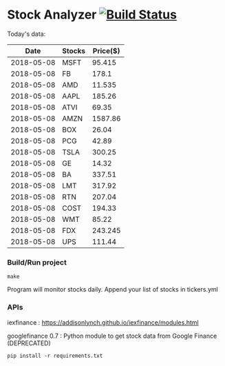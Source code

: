 # Stock Analyzer [![Build Status](https://travis-ci.org/ogoyal/StockAnalyzer.svg?branch=master)](https://travis-ci.org/ogoyal/StockAnalyzer)

Today's data:

| Date| Stocks| Price($) | 
| --- | --- | ---  | 
| 2018-05-08| MSFT| 95.415 | 
| 2018-05-08| FB| 178.1 | 
| 2018-05-08| AMD| 11.535 | 
| 2018-05-08| AAPL| 185.26 | 
| 2018-05-08| ATVI| 69.35 | 
| 2018-05-08| AMZN| 1587.86 | 
| 2018-05-08| BOX| 26.04 | 
| 2018-05-08| PCG| 42.89 | 
| 2018-05-08| TSLA| 300.25 | 
| 2018-05-08| GE| 14.32 | 
| 2018-05-08| BA| 337.51 | 
| 2018-05-08| LMT| 317.92 | 
| 2018-05-08| RTN| 207.04 | 
| 2018-05-08| COST| 194.33 | 
| 2018-05-08| WMT| 85.22 | 
| 2018-05-08| FDX| 243.245 | 
| 2018-05-08| UPS| 111.44 | 

### Build/Run project

```
make
```

Program will monitor stocks daily. Append your list of stocks in tickers.yml

### APIs
iexfinance : https://addisonlynch.github.io/iexfinance/modules.html

googlefinance 0.7 : Python module to get stock data from Google Finance (DEPRECATED)

```
pip install -r requirements.txt
```
